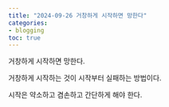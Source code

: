 ```yaml
---
title: "2024-09-26 거창하게 시작하면 망한다"
categories:
- blogging
toc: true
---
```

거창하게 시작하면 망한다.

거창하게 시작하는 것이 시작부터 실패하는 방법이다.


시작은 약소하고 겸손하고 간단하게 해야 한다.